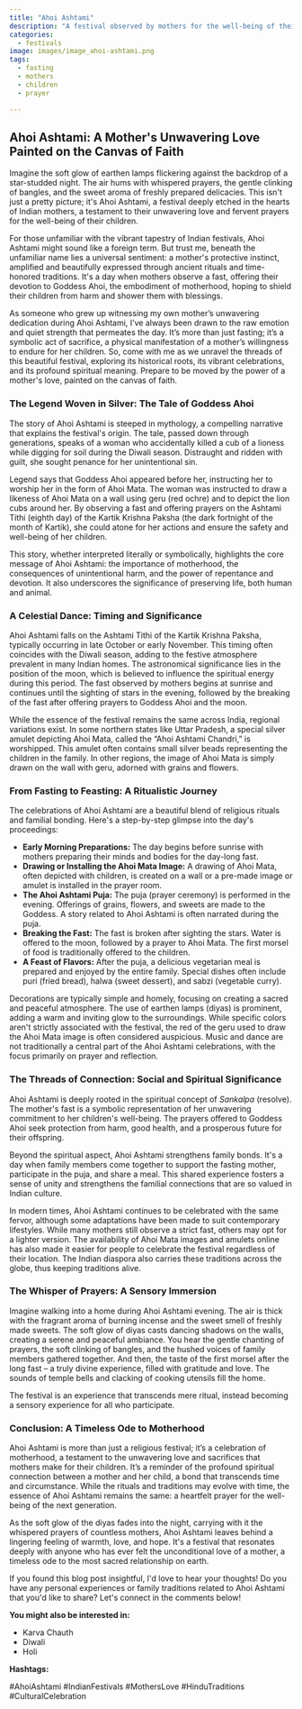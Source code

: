 ```yaml
---
title: "Ahoi Ashtami"
description: "A festival observed by mothers for the well-being of their children, involving fasting and prayers to Goddess Ahoi."
categories:
  - festivals
image: images/image_ahoi-ashtami.png
tags:
  - fasting
  - mothers
  - children
  - prayer

---
```


## Ahoi Ashtami: A Mother's Unwavering Love Painted on the Canvas of Faith

Imagine the soft glow of earthen lamps flickering against the backdrop of a star-studded night. The air hums with whispered prayers, the gentle clinking of bangles, and the sweet aroma of freshly prepared delicacies. This isn't just a pretty picture; it's Ahoi Ashtami, a festival deeply etched in the hearts of Indian mothers, a testament to their unwavering love and fervent prayers for the well-being of their children.

For those unfamiliar with the vibrant tapestry of Indian festivals, Ahoi Ashtami might sound like a foreign term. But trust me, beneath the unfamiliar name lies a universal sentiment: a mother's protective instinct, amplified and beautifully expressed through ancient rituals and time-honored traditions. It's a day when mothers observe a fast, offering their devotion to Goddess Ahoi, the embodiment of motherhood, hoping to shield their children from harm and shower them with blessings.

As someone who grew up witnessing my own mother’s unwavering dedication during Ahoi Ashtami, I’ve always been drawn to the raw emotion and quiet strength that permeates the day. It’s more than just fasting; it’s a symbolic act of sacrifice, a physical manifestation of a mother’s willingness to endure for her children. So, come with me as we unravel the threads of this beautiful festival, exploring its historical roots, its vibrant celebrations, and its profound spiritual meaning. Prepare to be moved by the power of a mother's love, painted on the canvas of faith.

### The Legend Woven in Silver: The Tale of Goddess Ahoi

The story of Ahoi Ashtami is steeped in mythology, a compelling narrative that explains the festival's origin. The tale, passed down through generations, speaks of a woman who accidentally killed a cub of a lioness while digging for soil during the Diwali season. Distraught and ridden with guilt, she sought penance for her unintentional sin.

Legend says that Goddess Ahoi appeared before her, instructing her to worship her in the form of Ahoi Mata. The woman was instructed to draw a likeness of Ahoi Mata on a wall using geru (red ochre) and to depict the lion cubs around her. By observing a fast and offering prayers on the Ashtami Tithi (eighth day) of the Kartik Krishna Paksha (the dark fortnight of the month of Kartik), she could atone for her actions and ensure the safety and well-being of her children.

This story, whether interpreted literally or symbolically, highlights the core message of Ahoi Ashtami: the importance of motherhood, the consequences of unintentional harm, and the power of repentance and devotion. It also underscores the significance of preserving life, both human and animal.

### A Celestial Dance: Timing and Significance

Ahoi Ashtami falls on the Ashtami Tithi of the Kartik Krishna Paksha, typically occurring in late October or early November. This timing often coincides with the Diwali season, adding to the festive atmosphere prevalent in many Indian homes. The astronomical significance lies in the position of the moon, which is believed to influence the spiritual energy during this period. The fast observed by mothers begins at sunrise and continues until the sighting of stars in the evening, followed by the breaking of the fast after offering prayers to Goddess Ahoi and the moon.

While the essence of the festival remains the same across India, regional variations exist. In some northern states like Uttar Pradesh, a special silver amulet depicting Ahoi Mata, called the “Ahoi Ashtami Chandri,” is worshipped. This amulet often contains small silver beads representing the children in the family. In other regions, the image of Ahoi Mata is simply drawn on the wall with geru, adorned with grains and flowers.

### From Fasting to Feasting: A Ritualistic Journey

The celebrations of Ahoi Ashtami are a beautiful blend of religious rituals and familial bonding. Here's a step-by-step glimpse into the day's proceedings:

*   **Early Morning Preparations:** The day begins before sunrise with mothers preparing their minds and bodies for the day-long fast.
*   **Drawing or Installing the Ahoi Mata Image:** A drawing of Ahoi Mata, often depicted with children, is created on a wall or a pre-made image or amulet is installed in the prayer room.
*   **The Ahoi Ashtami Puja:** The puja (prayer ceremony) is performed in the evening. Offerings of grains, flowers, and sweets are made to the Goddess. A story related to Ahoi Ashtami is often narrated during the puja.
*   **Breaking the Fast:** The fast is broken after sighting the stars. Water is offered to the moon, followed by a prayer to Ahoi Mata. The first morsel of food is traditionally offered to the children.
*   **A Feast of Flavors:** After the puja, a delicious vegetarian meal is prepared and enjoyed by the entire family. Special dishes often include puri (fried bread), halwa (sweet dessert), and sabzi (vegetable curry).

Decorations are typically simple and homely, focusing on creating a sacred and peaceful atmosphere. The use of earthen lamps (diyas) is prominent, adding a warm and inviting glow to the surroundings. While specific colors aren't strictly associated with the festival, the red of the geru used to draw the Ahoi Mata image is often considered auspicious. Music and dance are not traditionally a central part of the Ahoi Ashtami celebrations, with the focus primarily on prayer and reflection.

### The Threads of Connection: Social and Spiritual Significance

Ahoi Ashtami is deeply rooted in the spiritual concept of *Sankalpa* (resolve). The mother's fast is a symbolic representation of her unwavering commitment to her children's well-being. The prayers offered to Goddess Ahoi seek protection from harm, good health, and a prosperous future for their offspring.

Beyond the spiritual aspect, Ahoi Ashtami strengthens family bonds. It's a day when family members come together to support the fasting mother, participate in the puja, and share a meal. This shared experience fosters a sense of unity and strengthens the familial connections that are so valued in Indian culture.

In modern times, Ahoi Ashtami continues to be celebrated with the same fervor, although some adaptations have been made to suit contemporary lifestyles. While many mothers still observe a strict fast, others may opt for a lighter version. The availability of Ahoi Mata images and amulets online has also made it easier for people to celebrate the festival regardless of their location. The Indian diaspora also carries these traditions across the globe, thus keeping traditions alive.

### The Whisper of Prayers: A Sensory Immersion

Imagine walking into a home during Ahoi Ashtami evening. The air is thick with the fragrant aroma of burning incense and the sweet smell of freshly made sweets. The soft glow of diyas casts dancing shadows on the walls, creating a serene and peaceful ambiance. You hear the gentle chanting of prayers, the soft clinking of bangles, and the hushed voices of family members gathered together. And then, the taste of the first morsel after the long fast – a truly divine experience, filled with gratitude and love. The sounds of temple bells and clacking of cooking utensils fill the home.

The festival is an experience that transcends mere ritual, instead becoming a sensory experience for all who participate.

### Conclusion: A Timeless Ode to Motherhood

Ahoi Ashtami is more than just a religious festival; it’s a celebration of motherhood, a testament to the unwavering love and sacrifices that mothers make for their children. It’s a reminder of the profound spiritual connection between a mother and her child, a bond that transcends time and circumstance. While the rituals and traditions may evolve with time, the essence of Ahoi Ashtami remains the same: a heartfelt prayer for the well-being of the next generation.

As the soft glow of the diyas fades into the night, carrying with it the whispered prayers of countless mothers, Ahoi Ashtami leaves behind a lingering feeling of warmth, love, and hope. It's a festival that resonates deeply with anyone who has ever felt the unconditional love of a mother, a timeless ode to the most sacred relationship on earth.

If you found this blog post insightful, I'd love to hear your thoughts! Do you have any personal experiences or family traditions related to Ahoi Ashtami that you'd like to share? Let's connect in the comments below!

**You might also be interested in:**

*   Karva Chauth
*   Diwali
*   Holi

**Hashtags:**

#AhoiAshtami #IndianFestivals #MothersLove #HinduTraditions #CulturalCelebration

